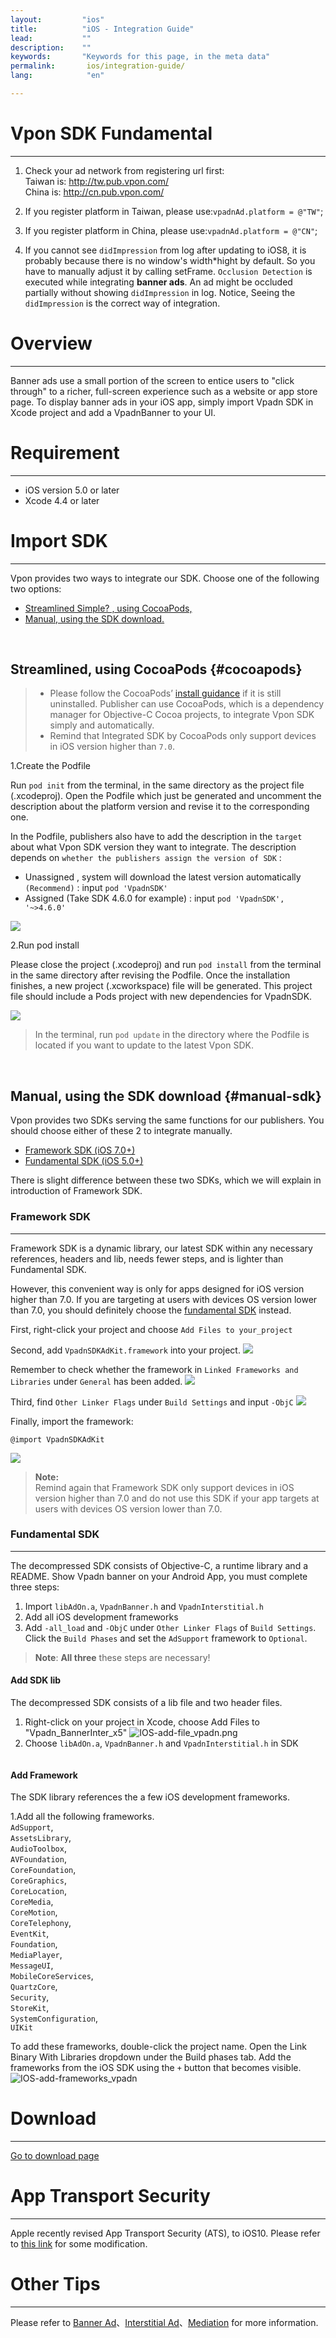 ```yaml
---
layout:         "ios"
title:          "iOS - Integration Guide"
lead:           ""
description:    ""
keywords:       "Keywords for this page, in the meta data"
permalink:       ios/integration-guide/
lang:            "en"

---
```

# Vpon SDK Fundamental
---
1. Check your ad network from registering url first:<br>
Taiwan is: <http://tw.pub.vpon.com/><br>
China is: <http://cn.pub.vpon.com/><br>

2. If you register platform in Taiwan, please use:`vpadnAd.platform = @"TW"`;

3. If you register platform in China, please use:`vpadnAd.platform = @"CN"`;

4.  If you cannot see `didImpression` from log after updating to iOS8, it is probably because there is no window's width*hight by default. So you have to manually adjust it by calling setFrame. `Occlusion Detection` is executed while integrating **banner ads**. An ad might be occluded partially without showing `didImpression` in log. Notice, Seeing the `didImpression` is the correct way of integration.

# Overview
---
Banner ads use a small portion of the screen to entice users to "click through" to a richer, full-screen experience such as a website or app store page. To display banner ads in your iOS app, simply import Vpadn SDK in Xcode project and add a VpadnBanner to your UI.

# Requirement
---
* iOS version 5.0 or later
* Xcode 4.4 or later

# Import SDK
---

Vpon provides two ways to integrate our SDK. Choose one of the following two options:

* [Streamlined Simple? , using CocoaPods,](#cocoapods)<br>
* [Manual, using the SDK download.](#manual-sdk)<br>
<br>

## Streamlined, using CocoaPods {#cocoapods}

> * Please follow the CocoaPods’ [install guidance](https://cocoapods.org/) if it is still uninstalled. Publisher can use CocoaPods, which is a dependency manager for Objective-C Cocoa projects, to integrate Vpon SDK simply and automatically.
> * Remind that Integrated SDK by CocoaPods only support devices in iOS version higher than `7.0`.

1.Create the Podfile

Run `pod init` from the terminal, in the same directory as the project file (.xcodeproj). Open the Podfile which just be generated and uncomment the description about the platform version and revise it to the corresponding one.

In the Podfile, publishers also have to add the description in the `target` about what Vpon SDK version they want to integrate. The description depends on `whether the publishers assign the version of SDK` :

* Unassigned , system will download the latest version automatically `(Recommend)` : input `pod 'VpadnSDK'`
* Assigned (Take SDK 4.6.0 for example) : input `pod 'VpadnSDK', '~>4.6.0'`

![]({{site.imgurl}}/cocoapods_1.png)


2.Run pod install

Please close the project (.xcodeproj) and run `pod install` from the terminal in the same directory after revising the Podfile. Once the installation finishes, a new project (.xcworkspace) file will be generated. This project file should include a Pods project with new dependencies for VpadnSDK.

![]({{site.imgurl}}/cocoapods_2.png)

> In the terminal, run `pod update` in the directory where the Podfile is located if you want to update to the latest Vpon SDK.

<br>

## Manual, using the SDK download {#manual-sdk}

Vpon provides two SDKs serving the same functions for our publishers. You should choose either of these 2 to integrate manually.<br>

* [Framework SDK (iOS 7.0+)](#framework-sdk)<br>
* [Fundamental SDK (iOS 5.0+)](#fundamental-sdk)


There is slight difference between these two SDKs, which we will explain in introduction of Framework SDK.

### Framework SDK
---
Framework SDK is a dynamic library, our latest SDK within any necessary references, headers and lib, needs fewer steps, and is lighter than Fundamental SDK.

However, this convenient way is only for apps designed for iOS version higher than 7.0. If you are targeting at users with devices OS version lower than 7.0, you should definitely choose the [fundamental SDK](#fundamental-sdk) instead.

First, right-click your project and choose `Add Files to your_project`
<img src="{{site.imgurl}}/ios_framework_1.png" alt="" class="width-300" />

Second, add `VpadnSDKAdKit.framework` into your project.
![]({{site.imgurl}}/ios_framework_2.png)

Remember to check whether the framework  in `Linked Frameworks and Libraries` under `General` has been added.
![]({{site.imgurl}}/ios_framework_7.png)

Third, find `Other Linker Flags` under `Build Settings` and input `-ObjC`
![]({{site.imgurl}}/ios_framework_6.png)

Finally, import the framework:

```objc
@import VpadnSDKAdKit
```
![]({{site.imgurl}}/ios_framework_5.png)

> **Note:** <br>
> Remind again that Framework SDK only support devices in iOS version higher than 7.0 and do not use this SDK if your app targets at users with devices OS version lower than 7.0.



### Fundamental SDK
---
The decompressed SDK consists of Objective-C, a runtime library and a README. Show Vpadn banner on your Android App, you must complete three steps:

1. Import `libAdOn.a`, `VpadnBanner.h` and `VpadnInterstitial.h`
2. Add all iOS development frameworks
3. Add  `-all_load` and `-ObjC` under `Other Linker Flags` of `Build Settings`. Click the `Build Phases` and set the `AdSupport` framework to `Optional`.

> **Note**: **All three** these steps are necessary!

#### Add SDK lib
The decompressed SDK consists of a lib file and two header files.

1. Right-click on your project in Xcode, choose Add Files to "Vpadn_BannerInter_x5"
![IOS-add-file_vpadn.png]
2. Choose `libAdOn.a`, `VpadnBanner.h` and `VpadnInterstitial.h` in SDK
<img src="{{site.imgurl}}/IOS-add-lib&header_vpadn.png" alt="" class="width-300"/>

#### Add Framework
The SDK library references the a few iOS development frameworks.<br>

1.Add all the following frameworks.<br>
`AdSupport`, <br>
`AssetsLibrary`, <br>
`AudioToolbox`, <br>
`AVFoundation`, <br>
`CoreFoundation`, <br>
`CoreGraphics`, <br>
`CoreLocation`, <br>
`CoreMedia`, <br>
`CoreMotion`, <br>
`CoreTelephony`, <br>
`EventKit`, <br>
`Foundation`, <br>
`MediaPlayer`, <br>
`MessageUI`, <br>
`MobileCoreServices`, <br>
`QuartzCore`, <br>
`Security`, <br>
`StoreKit`, <br>
`SystemConfiguration`, <br>
`UIKit`<br>

To add these frameworks, double-click the project name. Open the Link Binary With Libraries dropdown under the Build phases tab. Add the frameworks from the iOS SDK using the `+` button that becomes visible.
![IOS-add-frameworks_vpadn]



# Download
---
[Go to download page](../download)

# App Transport Security
---
Apple recently revised App Transport Security (ATS), to iOS10. Please refer to [this link] for some modification.

# Other Tips
---
Please refer to [Banner Ad](../banner)、[Interstitial Ad](../Interstitial)、[Mediation](../mediation) for more information.



[IOS-add-file_vpadn.png]: {{site.imgurl}}/IOS-add-file_vpadn.png
[IOS-add-frameworks_vpadn]: {{site.imgurl}}/IOS-add-frameworks_vpadn.png
[this link]: {{site.baseurl}}/ios/latest-news/ios9ats/
